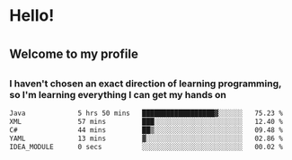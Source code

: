 
<h1>Hello!<h1>
<h2>Welcome to my profile<h2>
<h3>I haven't chosen an exact direction of learning programming, so I'm learning everything I can get my hands on</h3>

<!--START_SECTION:waka-->

```txt
Java             5 hrs 50 mins   ██████████████████▓░░░░░░   75.23 %
XML              57 mins         ███░░░░░░░░░░░░░░░░░░░░░░   12.40 %
C#               44 mins         ██▒░░░░░░░░░░░░░░░░░░░░░░   09.48 %
YAML             13 mins         ▓░░░░░░░░░░░░░░░░░░░░░░░░   02.86 %
IDEA_MODULE      0 secs          ░░░░░░░░░░░░░░░░░░░░░░░░░   00.02 %
```

<!--END_SECTION:waka-->
